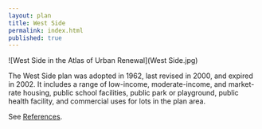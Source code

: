 ```yaml
---
layout: plan
title: West Side
permalink: index.html
published: true
---
```


![West Side in the Atlas of Urban Renewal](West Side.jpg)

The West Side plan was adopted in 1962, last revised in 2000, and expired in 2002. It includes a range of low-income, moderate-income, and market-rate housing, public school facilities, public park or playground, public health facility, and commercial uses for lots in the plan area.

See [References](http://www.urbanreviewer.org/#page=references.html). 